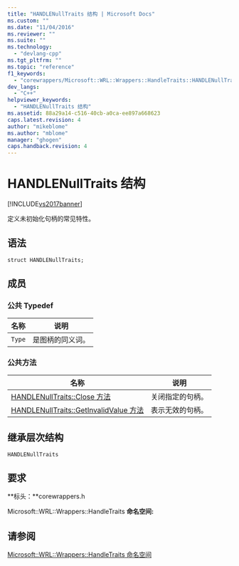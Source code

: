 ```yaml
---
title: "HANDLENullTraits 结构 | Microsoft Docs"
ms.custom: ""
ms.date: "11/04/2016"
ms.reviewer: ""
ms.suite: ""
ms.technology: 
  - "devlang-cpp"
ms.tgt_pltfrm: ""
ms.topic: "reference"
f1_keywords: 
  - "corewrappers/Microsoft::WRL::Wrappers::HandleTraits::HANDLENullTraits"
dev_langs: 
  - "C++"
helpviewer_keywords: 
  - "HANDLENullTraits 结构"
ms.assetid: 88a29a14-c516-40cb-a0ca-ee897a668623
caps.latest.revision: 4
author: "mikeblome"
ms.author: "mblome"
manager: "ghogen"
caps.handback.revision: 4
---
```

# HANDLENullTraits 结构
[!INCLUDE[vs2017banner](../assembler/inline/includes/vs2017banner.md)]

定义未初始化句柄的常见特性。  
  
## 语法  
  
```  
struct HANDLENullTraits;  
```  
  
## 成员  
  
### 公共 Typedef  
  
|名称|说明|  
|--------|--------|  
|`Type`|是图柄的同义词。|  
  
### 公共方法  
  
|名称|说明|  
|--------|--------|  
|[HANDLENullTraits::Close 方法](../windows/handlenulltraits-close-method.md)|关闭指定的句柄。|  
|[HANDLENullTraits::GetInvalidValue 方法](../windows/handlenulltraits-getinvalidvalue-method.md)|表示无效的句柄。|  
  
## 继承层次结构  
 `HANDLENullTraits`  
  
## 要求  
 **标头：**corewrappers.h  
  
 Microsoft::WRL::Wrappers::HandleTraits **命名空间:**  
  
## 请参阅  
 [Microsoft::WRL::Wrappers::HandleTraits 命名空间](../windows/microsoft-wrl-wrappers-handletraits-namespace.md)